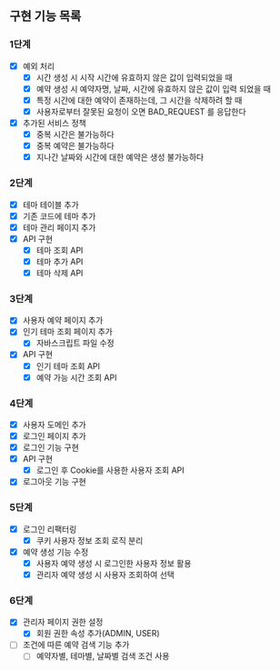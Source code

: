 ## 구현 기능 목록

### 1단계

- [x] 예외 처리
    - [x] 시간 생성 시 시작 시간에 유효하지 않은 값이 입력되었을 때
    - [x] 예약 생성 시 예약자명, 날짜, 시간에 유효하지 않은 값이 입력 되었을 때
    - [x] 특정 시간에 대한 예약이 존재하는데, 그 시간을 삭제하려 할 때
    - [x] 사용자로부터 잘못된 요청이 오면 BAD_REQUEST 를 응답한다
- [x] 추가된 서비스 정책
    - [x] 중복 시간은 불가능하다
    - [x] 중복 예약은 불가능하다
    - [x] 지나간 날짜와 시간에 대한 예약은 생성 불가능하다

### 2단계

- [x] 테마 테이블 추가
- [x] 기존 코드에 테마 추가
- [x] 테마 관리 페이지 추가
- [x] API 구현
    - [x] 테마 조회 API
    - [x] 테마 추가 API
    - [x] 테마 삭제 API

### 3단계

- [x] 사용자 예약 페이지 추가
- [x] 인기 테마 조회 페이지 추가
    - [x] 자바스크립트 파일 수정
- [x] API 구현
    - [x] 인기 테마 조회 API
    - [x] 예약 가능 시간 조회 API

### 4단계

- [x] 사용자 도메인 추가
- [x] 로그인 페이지 추가
- [x] 로그인 기능 구현
- [x] API 구현
    - [x] 로그인 후 Cookie를 사용한 사용자 조회 API
- [x] 로그아웃 기능 구현

### 5단계

- [x] 로그인 리팩터링
    - [x] 쿠키 사용자 정보 조회 로직 분리
- [x] 예약 생성 기능 수정
    - [x] 사용자 예약 생성 시 로그인한 사용자 정보 활용
    - [x] 관리자 예약 생성 시 사용자 조회하여 선택

### 6단계

- [x] 관리자 페이지 권한 설정
    - [x] 회원 권한 속성 추가(ADMIN, USER)
- [ ] 조건에 따른 예약 검색 기능 추가
    - [ ] 예약자별, 테마별, 날짜별 검색 조건 사용
